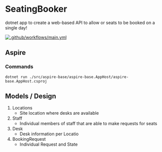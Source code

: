 # SeatingBooker
dotnet app to create a web-based API to allow or seats to be booked on a single day!

[![.github/workflows/main.yml](https://github.com/seanr89/SeatingBooker/actions/workflows/main.yml/badge.svg)](https://github.com/seanr89/SeatingBooker/actions/workflows/main.yml)

## Aspire

### Commands

```
dotnet run ./src/aspire-base/aspire-base.AppHost/aspire-base.AppHost.csproj
```

## Models / Design

1. Locations
    - Site location where desks are available
2. Staff
    - Individual members of staff that are able to make requests for seats
3. Desk
    - Desk information per Locatio
4. BookingRequest
    - Individual Request and State
